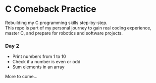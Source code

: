 # C Comeback Practice

Rebuilding my C programming skills step-by-step.  
This repo is part of my personal journey to gain real coding experience, master C, and prepare for robotics and software projects.

### Day 2
- Print numbers from 1 to 10
- Check if a number is even or odd
- Sum elements in an array

More to come...
